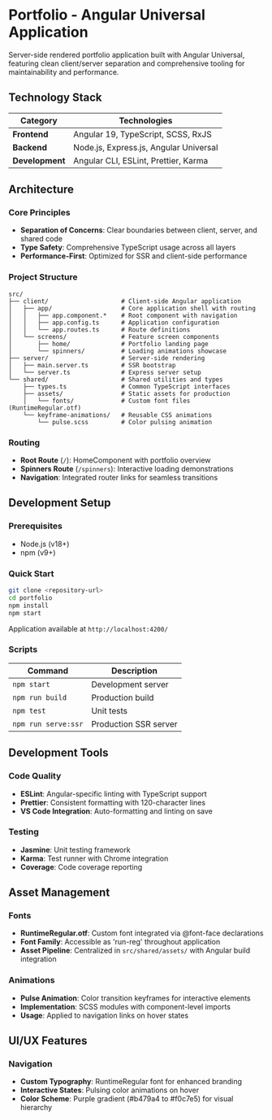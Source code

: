 # Portfolio - Angular Universal Application

Server-side rendered portfolio application built with Angular Universal, featuring clean client/server separation and comprehensive tooling for maintainability and performance.

## Technology Stack

| Category      | Technologies                            |
|---------------|-----------------------------------------|
| **Frontend**  | Angular 19, TypeScript, SCSS, RxJS      |
| **Backend**   | Node.js, Express.js, Angular Universal  |
| **Development** | Angular CLI, ESLint, Prettier, Karma   |

## Architecture

### Core Principles
- **Separation of Concerns**: Clear boundaries between client, server, and shared code
- **Type Safety**: Comprehensive TypeScript usage across all layers
- **Performance-First**: Optimized for SSR and client-side performance

### Project Structure
```
src/
├── client/                    # Client-side Angular application
│   ├── app/                   # Core application shell with routing
│   │   ├── app.component.*    # Root component with navigation
│   │   ├── app.config.ts      # Application configuration
│   │   └── app.routes.ts      # Route definitions
│   └── screens/               # Feature screen components
│       ├── home/              # Portfolio landing page
│       └── spinners/          # Loading animations showcase
├── server/                    # Server-side rendering
│   ├── main.server.ts         # SSR bootstrap
│   └── server.ts              # Express server setup
└── shared/                    # Shared utilities and types
    ├── types.ts               # Common TypeScript interfaces
    ├── assets/                # Static assets for production
    │   └── fonts/             # Custom font files (RuntimeRegular.otf)
    └── keyframe-animations/   # Reusable CSS animations
        └── pulse.scss         # Color pulsing animation
```

### Routing
- **Root Route** (`/`): HomeComponent with portfolio overview
- **Spinners Route** (`/spinners`): Interactive loading demonstrations
- **Navigation**: Integrated router links for seamless transitions

## Development Setup

### Prerequisites
- Node.js (v18+)
- npm (v9+)

### Quick Start
```bash
git clone <repository-url>
cd portfolio
npm install
npm start
```

Application available at `http://localhost:4200/`

### Scripts
| Command             | Description                           |
|---------------------|---------------------------------------|
| `npm start`         | Development server                    |
| `npm run build`     | Production build                      |
| `npm test`          | Unit tests                            |
| `npm run serve:ssr` | Production SSR server                 |

## Development Tools

### Code Quality
- **ESLint**: Angular-specific linting with TypeScript support
- **Prettier**: Consistent formatting with 120-character lines
- **VS Code Integration**: Auto-formatting and linting on save

### Testing
- **Jasmine**: Unit testing framework
- **Karma**: Test runner with Chrome integration
- **Coverage**: Code coverage reporting

## Asset Management

### Fonts
- **RuntimeRegular.otf**: Custom font integrated via @font-face declarations
- **Font Family**: Accessible as 'run-reg' throughout application
- **Asset Pipeline**: Centralized in `src/shared/assets/` with Angular build integration

### Animations
- **Pulse Animation**: Color transition keyframes for interactive elements
- **Implementation**: SCSS modules with component-level imports
- **Usage**: Applied to navigation links on hover states

## UI/UX Features

### Navigation
- **Custom Typography**: RuntimeRegular font for enhanced branding
- **Interactive States**: Pulsing color animations on hover
- **Color Scheme**: Purple gradient (#b479a4 to #f0c7e5) for visual hierarchy
